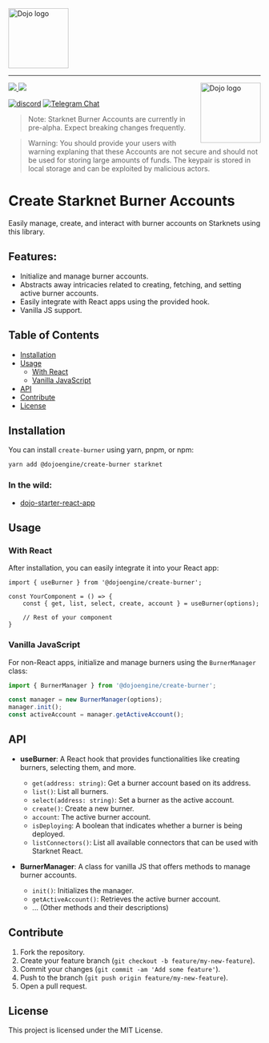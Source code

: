 <picture>
  <source media="(prefers-color-scheme: dark)" srcset=".github/burner.png">
  <img alt="Dojo logo" width="120" src=".github/burner.png">
</picture>

---

<picture>
  <source media="(prefers-color-scheme: dark)" srcset=".github/mark-dark.svg">
  <img alt="Dojo logo" align="right" width="120" src=".github/mark-light.svg">
</picture>

<a href="https://twitter.com/dojostarknet">
<img src="https://img.shields.io/twitter/follow/dojostarknet?style=social"/>
</a>
<a href="https://github.com/dojoengine/dojo">
<img src="https://img.shields.io/github/stars/dojoengine/dojo?style=social"/>
</a>

[![discord](https://img.shields.io/badge/join-dojo-green?logo=discord&logoColor=white)](https://discord.gg/PwDa2mKhR4)
[![Telegram Chat][tg-badge]][tg-url]

[tg-badge]: https://img.shields.io/endpoint?color=neon&logo=telegram&label=chat&style=flat-square&url=https%3A%2F%2Ftg.sumanjay.workers.dev%2Fdojoengine
[tg-url]: https://t.me/dojoengine

> Note: Starknet Burner Accounts are currently in pre-alpha. Expect breaking changes frequently.

> Warning: You should provide your users with warning explaning that these Accounts are not secure and should not be used for storing large amounts of funds. The keypair is stored in local storage and can be exploited by malicious actors.

# Create Starknet Burner Accounts

Easily manage, create, and interact with burner accounts on Starknets using this library.

## Features:

- Initialize and manage burner accounts.
- Abstracts away intricacies related to creating, fetching, and setting active burner accounts.
- Easily integrate with React apps using the provided hook.
- Vanilla JS support.

## Table of Contents

- [Installation](#installation)
- [Usage](#usage)
    - [With React](#with-react)
    - [Vanilla JavaScript](#vanilla-javascript)
- [API](#api)
- [Contribute](#contribute)
- [License](#license)

## Installation

You can install `create-burner` using yarn, pnpm, or npm:

```bash
yarn add @dojoengine/create-burner starknet
```

### In the wild:

- [dojo-starter-react-app](https://github.com/dojoengine/dojo-starter-react-app)

## Usage

### With React

After installation, you can easily integrate it into your React app:

```tsx
import { useBurner } from '@dojoengine/create-burner';

const YourComponent = () => {
    const { get, list, select, create, account } = useBurner(options);

    // Rest of your component
}
```

### Vanilla JavaScript

For non-React apps, initialize and manage burners using the `BurnerManager` class:

```typescript
import { BurnerManager } from '@dojoengine/create-burner';

const manager = new BurnerManager(options);
manager.init();
const activeAccount = manager.getActiveAccount();
```

## API

- **useBurner**: A React hook that provides functionalities like creating burners, selecting them, and more.
    - `get(address: string)`: Get a burner account based on its address.
    - `list()`: List all burners.
    - `select(address: string)`: Set a burner as the active account.
    - `create()`: Create a new burner.
    - `account`: The active burner account.
    - `isDeploying`: A boolean that indicates whether a burner is being deployed.
    - `listConnectors()`: List all available connectors that can be used with Starknet React.

- **BurnerManager**: A class for vanilla JS that offers methods to manage burner accounts.
    - `init()`: Initializes the manager.
    - `getActiveAccount()`: Retrieves the active burner account.
    - ... (Other methods and their descriptions)

## Contribute

1. Fork the repository.
2. Create your feature branch (`git checkout -b feature/my-new-feature`).
3. Commit your changes (`git commit -am 'Add some feature'`).
4. Push to the branch (`git push origin feature/my-new-feature`).
5. Open a pull request.

## License

This project is licensed under the MIT License.
